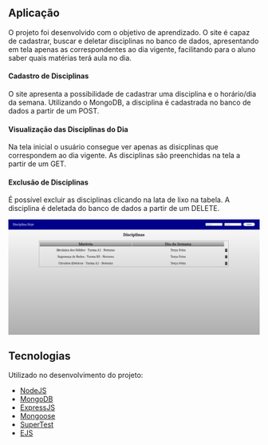 ## Aplicação

O projeto foi desenvolvido com o objetivo de aprendizado.
O site é capaz de cadastrar, buscar e deletar disciplinas no banco de dados, apresentando em tela apenas as correspondentes ao dia vigente, facilitando para o aluno saber quais matérias terá aula no dia.
#### Cadastro de Disciplinas
O site apresenta a possibilidade de cadastrar uma disciplina e o horário/dia da semana.
Utilizando o MongoDB, a disciplina é cadastrada no banco de dados a partir de um POST.
#### Visualização das Disciplinas do Dia
Na tela inicial o usuário consegue ver apenas as disicplinas que correspondem ao dia vigente.
As disciplinas são preenchidas na tela a partir de um GET.
#### Exclusão de Disciplinas
É possível excluir as disciplinas clicando na lata de lixo na tabela.
A disciplina é deletada do banco de dados a partir de um DELETE.

<img align="center" src="/views/DisciplinaHojeImagem.png"/>

## Tecnologias

Utilizado no desenvolvimento do projeto:

- [NodeJS][nodejs]
- [MongoDB][mongodb]
- [ExpressJS][expressjs]
- [Mongoose][mongoose]
- [SuperTest][supertest]
- [EJS][ejs]

[nodejs]: https://nodejs.org/
[mongodb]: https://www.mongodb.com/
[expressjs]: https://expressjs.com/pt-br/
[mongoose]: https://mongoosejs.com/
[supertest]: https://www.npmjs.com/package/supertest
[ejs]: https://ejs.co/
